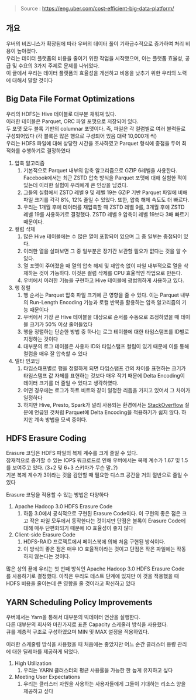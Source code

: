 
> Source : https://eng.uber.com/cost-efficient-big-data-platform/

## 개요

우버의 비즈니스가 확장됨에 따라 우버의 데이터 풀이 기하급수적으로 증가하여 처리 비용이 높아졌다.  
우리는 데이터 플랫폼의 비용을 줄이기 위한 작업을 시작했으며, 이는 플랫폼 효율성, 공급 및 수요의 3가지 주제로 문제를 나뉘었다.  
이 글에서 우리는 데이터 플랫폼의 효율성을 개선하고 비용을 낮추기 위한 우리의 노력에 대해서 말할 것이다

## Big Data File Format Optimizations

우리의 HDFS는 Hive 테이블로 대부분 채워져 있다.  
이러한 테이블은 Parquet, ORC 파일 포맷으로 저장되어 있다.  
두 포맷 모두 블록 기반의 columnar 포맷이다. 즉, 파일은 각 컬럼별로 여러 블럭들로 구성되어있다 (각 블록은 많은 행으로 구성되어 있음 대략 10,000개 씩)  
우리는 HDFS 파일에 대해 상당한 시간을 조사하였고 Parquet 형식에 중점을 두어 최적화를 수행하기로 결정하였다  

1. 압축 알고리즘
   1. 기본적으로 Parquet 내부의 압축 알고리즘으로 GZIP 6레벨을 사용한다. Facebook에서는 최근 ZSTD 압축 방식을 Parquet 포맷에 대해 실험한 적이 있는데 이러한 실험이 우리에게 큰 인상을 남겼다.  
   2. 그들의 실험에서 ZSTD 레벨 9 및 레벨 19는 GZIP 기반 Parquet 파일에 비해 파일 크기를 각각 8%, 12% 줄일 수 있었다. 또한, 압축 해제 속도도 더 빠르다.
   3. 우리는 1개월 후에 데이터를 재압축할 때 ZSTD 레벨 9를, 3개월 후에 ZSTD 레벨 19를 사용하기로 결정했다. ZSTD 레벨 9 압축이 레벨 19보다 3배 빠르기 때문이다.
2. 컬럼 삭제
   1. 많은 Hive 테이블에는 수 많은 열이 포함되어 있으며 그 중 일부는 중첩되어 있다.
   2. 이러한 열을 살펴보면 그 중 일부분은 장기간 보관할 필요가 없다는 것을 알 수 있다.
   3. 열 포맷이 주어졌을 때 열의 압축 해제 및 재압축 없이 파일 내부적으로 열을 삭제하는 것이 가능하다. 이것은 컬럼 삭제를 CPU 효율적인 작업으로 만든다.
   4. 우버에서 이러한 기능을 구현하고 Hive 테이블에 광범위하게 사용하고 있다.
3. 행 정렬
   1. 행 순서는 Parquet 압축 파일 크기에 큰 영향을 줄 수 있다. 이는 Parquet 내부의 Run-Length Encoding 기능과 로컬 반복을 활용하는 압축 알고리즘의 기능 때문이다
   2. 우버에서 가장 큰 Hive 테이블을 대상으로 순서를 수동으로 조정하였을 때 테이블 크기가 50% 이상 줄어들었다
   3. 행을 정렬하는 단순한 방법 중 하나는 로그 테이블에 대한 타임스탬프를 ID별로 지정하는 것이다
   4. 대부분의 로그 테이블은 사용자 ID와 타임스탬프 컬럼이 있기 때문에 이를 통해 컬럼을 매우 잘 압축할 수 있다
4. 델타 인코딩
   1. 타임스태프별로 행을 정렬하게 되면 타임스탬프 간의 차이를 표현하는 크기가 타임스탬프 값 자체를 표현하는 것보다 매우 작기 때문에 Delta Encoding이 데이터 크기를 더 줄일 수 있다고 생각하였다.
   2. 어떤 경우에는 로그가 하트 비트와 같이 일정한 리듬을 가지고 있어서 그 차이가 일정하다
   3. 하지만 Hive, Presto, Spark가 널리 사용되는 환경에서는 [StackOverflow](https://stackoverflow.com/questions/60808914/write-a-parquet-file-with-delta-encoded-coulmns) 질문에 언급된 것처럼 Parquet에 Delta Encoding을 적용하기가 쉽지 않다. 하지만 계속 방법을 모색 중이다.

## HDFS Erasure Coding

Erasure 코딩은 HDFS 파일의 복제 계수를 크게 줄일 수 있다.  
잠재적으로 증가할 수 있는 IOPS 워크로드로 인해 우버에서는 복제 계수가 1.67 및 1.5를 보여주고 있다. (3+2 및 6+3 스키마가 무슨 말..?)  
기본 복제 계수가 3이라는 것을 감안할 때 필요한 디스크 공간을 거의 절반으로 줄일 수 있다

Erasure 코딩을 적용할 수 있는 방법은 다양하다
1. Apache Hadoop 3.0 HDFS Erasure Code
   1. 하둡 3.0에서 공식적으로 구현된 Erasure Code이다. 이 구현의 좋은 점은 크고 작은 파일 모두에서 동작한다는 것이지만 단점은 블록이 Erasure Code에 대해 매두 단편화되기 때문에 IO 효율성이 좋지 않다
2. Client-side Erasure Code
   1. HDFS-RAID 프로젝트에서 페이스북에 의해 처음 구현된 방식이다.
   2. 이 방식의 좋은 점은 매우 IO 효율적이라는 것이고 단점은 작은 파일에는 작동하지 않는다는 것이다.

많은 상의 끝에 우리는 첫 번째 방식인 Apache Hadoop 3.0 HDFS Erasure Code 를 사용하기로 결정했다.
아직은 우리도 테스트 단계에 있지만 이 것을 적용했을 때 HDFS 비용을 줄이는데 큰 영향을 줄 것이라고 확신하고 있다

## YARN Scheduling Policy Improvements

우버에서는 Yarn을 통해서 대부분의 빅데이터 연산을 실행한다.  
다른 대부분의 회사와 마찬가지로 표준 Capacity 스케줄러 방식을 사용했다.  
큐를 계층적 구조로 구성하였으며 MIN 및 MAX 설정을 적용하였다.

이러한 스케줄링 방식을 사용했을 때 처음에는 좋았지만 어느 순간 클러스터 용량 관리에 대한 딜레마를 제공하게 되었다.

1. High Utilization
   1. 우리는 YARN 클러스터의 평균 사용률을 가능한 한 높게 유지하고 싶다
2. Meeting User Expectations
   1. 우리는 클러스터 자원을 사용하는 사용자들에게 그들이 기대하는 리소스 양을 제공하고 싶다

